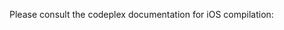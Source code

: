 Please consult the codeplex documentation for iOS compilation:

[](https://casablanca.codeplex.com/wikipage?title=Setup%20and%20Build%20on%20IOS)
